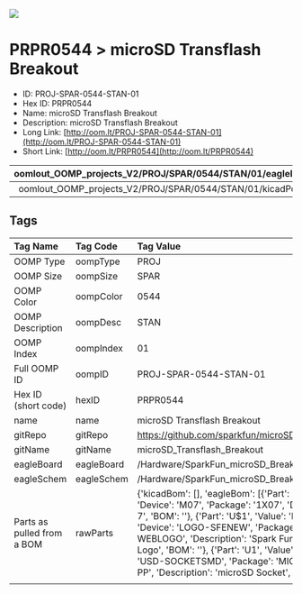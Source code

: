 


  
![][im]
# PRPR0544 > microSD Transflash Breakout

- ID: PROJ-SPAR-0544-STAN-01
- Hex ID: PRPR0544
- Name: microSD Transflash Breakout
- Description: microSD Transflash Breakout
- Long Link: [http://oom.lt/PROJ-SPAR-0544-STAN-01](http://oom.lt/PROJ-SPAR-0544-STAN-01)
- Short Link: [http://oom.lt/PRPR0544](http://oom.lt/PRPR0544)
  

|oomlout_OOMP_projects_V2/PROJ/SPAR/0544/STAN/01/eagleImage.png|oomlout_OOMP_projects_V2/PROJ/SPAR/0544/STAN/01/eagleSchemImage.png|oomlout_OOMP_projects_V2/PROJ/SPAR/0544/STAN/01/kicadPcb3dFront.png|oomlout_OOMP_projects_V2/PROJ/SPAR/0544/STAN/01/kicadPcb3dBack.png|
| :---: | :---: | :---: | :---: |
|oomlout_OOMP_projects_V2/PROJ/SPAR/0544/STAN/01/kicadPcb3d.png||||

## Tags
  

|Tag Name|Tag Code|Tag Value|
| :--- | :--- | :--- |
|OOMP Type|oompType|PROJ|
|OOMP Size|oompSize|SPAR|
|OOMP Color|oompColor|0544|
|OOMP Description|oompDesc|STAN|
|OOMP Index|oompIndex|01|
|Full OOMP ID|oompID|PROJ-SPAR-0544-STAN-01|
|Hex ID (short code)|hexID|PRPR0544|
|name|name|microSD Transflash Breakout|
|gitRepo|gitRepo|https://github.com/sparkfun/microSD_Transflash_Breakout|
|gitName|gitName|microSD_Transflash_Breakout|
|eagleBoard|eagleBoard|/Hardware/SparkFun_microSD_Breakout.brd|
|eagleSchem|eagleSchem|/Hardware/SparkFun_microSD_Breakout.sch|
|Parts as pulled from a BOM|rawParts|{'kicadBom': [], 'eagleBom': [{'Part': 'JP1', 'Value': '', 'Device': 'M07', 'Package': '1X07', 'Description': 'Header 7', 'BOM': ''}, {'Part': 'U$1', 'Value': 'LOGO-SFENEW', 'Device': 'LOGO-SFENEW', 'Package': 'SFE-NEW-WEBLOGO', 'Description': 'Spark Fun Electronics PCB Logo', 'BOM': ''}, {'Part': 'U1', 'Value': 'microSD', 'Device': 'USD-SOCKETSMD', 'Package': 'MICRO-SD-SOCKET-PP', 'Description': 'microSD Socket', 'BOM': ''}]}|
||||



[im]: PROJ/SPAR/0544/STAN/01/kicadPcb3d_450.png
